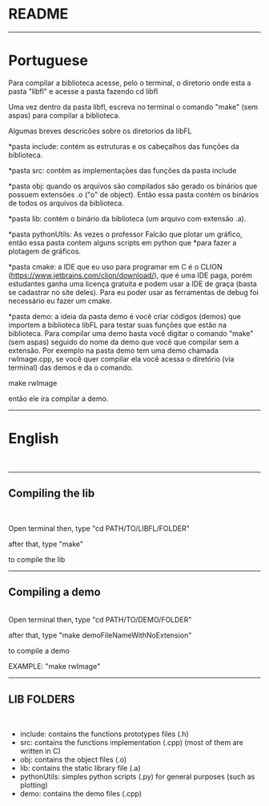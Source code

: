 # README #

*************************************************
<h1>Portuguese</h1>

Para compilar a biblioteca acesse, pelo o terminal, o diretorio onde esta a pasta "libfl" e acesse a pasta fazendo
cd libfl

Uma vez dentro da pasta libfl, escreva no terminal o comando "make" (sem aspas) para compilar a biblioteca.

Algumas breves descricões sobre os diretorios da libFL

*pasta include: contém as estruturas e os cabeçalhos das funções da biblioteca.

*pasta src: contém as implementações das funções da pasta include

*pasta obj: quando os arquivos são compilados são gerado os binários que possuem extensões .o ("o" de object).
Então essa pasta contém os binários de todos os arquivos da biblioteca.

*pasta lib: contém o binário da biblioteca (um arquivo com extensão .a).

*pasta pythonUtils: As vezes o professor Falcão que plotar um gráfico, então essa pasta contem alguns
scripts em python que *para fazer a plotagem de gráficos.

*pasta cmake: a IDE que eu uso para programar em C é o CLION (https://www.jetbrains.com/clion/download/), que é uma
IDE paga, porém estudantes ganha uma licença gratuita e podem usar a IDE de graça (basta se cadastrar no site deles).
Para eu poder usar as ferramentas de debug foi necessário eu fazer um cmake.

*pasta demo: a ideia da pasta demo é você criar códigos (demos) que importem a biblioteca libFL para testar suas
funções que estão na biblioteca. Para compilar uma demo basta você digitar o comando "make" (sem aspas) seguido
do nome da demo que você que compilar sem a extensão. Por exemplo na pasta demo tem uma demo chamada rwImage.cpp,
se você quer compilar ela você acessa o diretório (via terminal) das demos e da o comando.

make rwImage

então ele ira compilar a demo.

****************************************************************
<h1>English</h1>
<br>

****************************************************************

<h2>Compiling the lib</h2>
<br>

Open terminal then, type
"cd PATH/TO/LIBFL/FOLDER"

after that, type
"make"

to compile the lib






****************************************************************
<h2>Compiling a demo</h2>
<br>
Open terminal then, type
"cd PATH/TO/DEMO/FOLDER"

after that, type
"make demoFileNameWithNoExtension"

to compile a demo

EXAMPLE:
"make rwImage"




****************************************************************
<h2>LIB FOLDERS</h2>
<br>

 <ul>
  <li>include: contains the functions prototypes files (.h)</li>
  <li>src: contains the functions implementation (.cpp) (most of them are written in C)</li>
  <li>obj: contains the object files (.o)</li>
  <li>lib: contains the static library file (.a)</li>
  <li>pythonUtils: simples python scripts (.py) for general purposes (such as plotting)</li>
  <li>demo: contains the demo files (.cpp)</li>
</ul>







